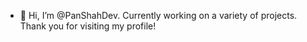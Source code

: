 - 👋 Hi, I’m @PanShahDev. Currently working on a variety of projects. Thank you for visiting my profile!

<!---
PanShahDev/PanShahDev is a ✨ special ✨ repository because its `README.md` (this file) appears on your GitHub profile.
You can click the Preview link to take a look at your changes.
--->
